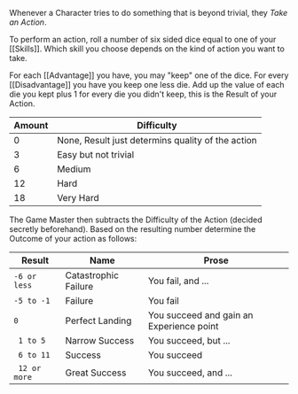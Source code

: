 Whenever a Character tries to do something that is beyond trivial, they _Take an Action_. 

To perform an action, roll a number of six sided dice equal to one of your [[Skills]]. Which skill you choose depends on the kind of action you want to take.

For each [[Advantage]] you have, you may "keep" one of the dice. For every [[Disadvantage]] you have you keep one less die. Add up the value of each die you kept plus 1 for every die you didn't keep, this is the Result of your Action.

| Amount | Difficulty                                        |
| ------ | ------------------------------------------------- |
| 0      | None, Result just determins quality of the action |
| 3      | Easy but not trivial                              |
| 6      | Medium                                            |
| 12     | Hard                                              |
| 18     | Very Hard                                         |

The Game Master then subtracts the Difficulty of the Action (decided secretly beforehand). Based on the resulting number determine the Outcome of your action as follows:

| Result        | Name                 | Prose                                    |
| ------------- | -------------------- | ---------------------------------------- |
| `-6 or less`  | Catastrophic Failure | You fail, and ...                        |
| `-5 to -1 `   | Failure              | You fail                                 |
| `0`           | Perfect Landing      | You succeed and gain an Experience point |
| `  1 to 5 `   | Narrow Success       | You succeed, but ...                     |
| ` 6 to 11`    | Success              | You succeed                              |
| ` 12 or more` | Great Success        | You succeed, and ...                     |
